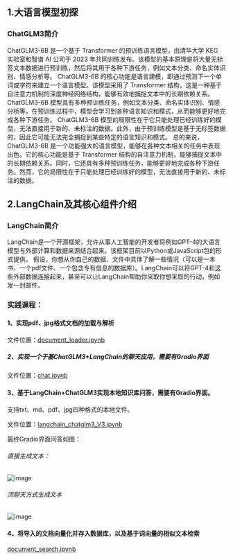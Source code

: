 
## 1.大语言模型初探
### ChatGLM3简介

ChatGLM3-6B 是一个基于 Transformer 的预训练语言模型，由清华大学 KEG 实验室和智谱 AI 公司于 2023 年共同训练发布。该模型的基本原理是将大量无标签文本数据进行预训练，然后将其用于各种下游任务，例如文本分类、命名实体识别、情感分析等。
ChatGLM3-6B 的核心功能是语言建模，即通过预测下一个单词或字符来建立一个语言模型。该模型采用了 Transformer 结构，这是一种基于自注意力机制的深度神经网络结构，能够有效地捕捉文本中的长期依赖关系。
ChatGLM3-6B 模型具有多种预训练任务，例如文本分类、命名实体识别、情感分析等。在预训练过程中，模型会学习到各种语言知识和模式，从而能够更好地完成各种下游任务。
ChatGLM3-6B 模型的局限性在于它只能处理已经训练好的模型，无法直接用于新的、未标注的数据。此外，由于预训练模型是基于无标签数据的，因此它可能无法完全捕捉到某些特定的语言知识和模式。
总的来说，ChatGLM3-6B 是一个功能强大的语言模型，能够在各种文本相关的任务中表现出色。它的核心功能是基于 Transformer 结构的自注意力机制，能够捕捉文本中的长期依赖关系。同时，它还具有多种预训练任务，能够更好地完成各种下游任务。然而，它的局限性在于只能处理已经训练好的模型，无法直接用于新的、未标注的数据。

## 2.LangChain及其核心组件介绍
### LangChain简介

LangChain是一个开源框架，允许从事人工智能的开发者将例如GPT-4的大语言模型与外部计算和数据来源结合起来。该框架目前以Python或JavaScript包的形式提供。
假设，你想从你自己的数据、文件中具体了解一些情况（可以是一本书、一个pdf文件、一个包含专有信息的数据库）。LangChain可以将GPT-4和这些外部数据连接起来，甚至可以让LangChain帮助你采取你想采取的行动，例如发一封邮件。

### 实践课程：
#### 1、实现pdf、jpg格式文档的加载与解析
文件位置：[document_loader.ipynb](https://github.com/STRUGGLE1999/LangChain-ChatGLM3/blob/main/document_loader.ipynb)
##### 2、实现一个于基ChatGLM3+LangChain的聊天应用，需要有Gradio界面
文件位置：[chat.ipynb](https://github.com/STRUGGLE1999/LangChain-ChatGLM3/blob/main/chat.ipynb)
#### 3、基于LangChain+ChatGLM3实现本地知识库问答，需要有Gradio界面。
支持txt、md、pdf、jpg四种格式的本地文件。

文件位置：[langchain_chatglm3_V3.ipynb](https://github.com/STRUGGLE1999/LangChain-ChatGLM3/blob/main/langchain_chatglm3_V3.ipynb)

最终Gradio界面问答如图：

###### 直接生成文本：
![image](https://github.com/STRUGGLE1999/LangChain-ChatGLM3/assets/66925708/60b11a4a-78bb-44ba-8ec7-817cfd3b5ba8)

###### 流聊天方式生成文本
![image](https://github.com/STRUGGLE1999/LangChain-ChatGLM3/assets/66925708/d261cc97-02c0-4dc7-a52f-378619f109e0)

#### 4、将导入的文档向量化并存入数据库，以及基于词向量的相似文本检索
[document_search.ipynb](https://github.com/STRUGGLE1999/LangChain-ChatGLM3/blob/main/document_search.ipynb)
